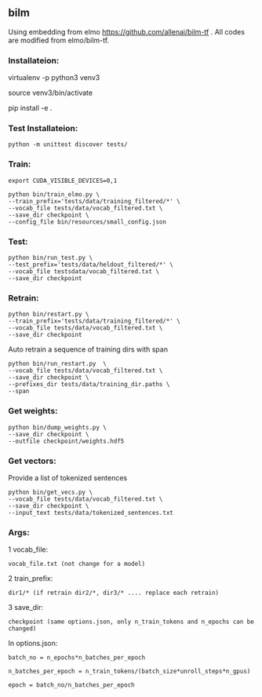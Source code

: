 ## bilm

Using embedding from elmo https://github.com/allenai/bilm-tf . All codes are modified from elmo/bilm-tf.

### Installateion:

virtualenv -p python3 venv3

source venv3/bin/activate

pip install -e .

### Test Installateion:

	python -m unittest discover tests/

### Train:
	export CUDA_VISIBLE_DEVICES=0,1

	python bin/train_elmo.py \
	--train_prefix='tests/data/training_filtered/*' \
	--vocab_file tests/data/vocab_filtered.txt \
	--save_dir checkpoint \
	--config_file bin/resources/small_config.json

### Test:

	python bin/run_test.py \
	--test_prefix='tests/data/heldout_filtered/*' \
	--vocab_file testsdata/vocab_filtered.txt \
	--save_dir checkpoint

### Retrain:

	python bin/restart.py \
	--train_prefix='tests/data/training_filtered/*' \
	--vocab_file tests/data/vocab_filtered.txt \
	--save_dir checkpoint
	
Auto retrain a sequence of training dirs with span

	python bin/run_restart.py  \
	--vocab_file tests/data/vocab_filtered.txt \
	--save_dir checkpoint \
	--prefixes_dir tests/data/training_dir.paths \
	--span
	
### Get weights:

	python bin/dump_weights.py \
	--save_dir checkpoint \
	--outfile checkpoint/weights.hdf5

### Get vectors:
Provide a list of tokenized sentences

	python bin/get_vecs.py \
	--vocab_file tests/data/vocab_filtered.txt \
	--save_dir checkpoint \
	--input_text tests/data/tokenized_sentences.txt		

### Args:

1 vocab_file: 

	vocab_file.txt (not change for a model)

2 train_prefix: 

	dir1/* (if retrain dir2/*, dir3/* .... replace each retrain)

3 save_dir:

	checkpoint (same options.json, only n_train_tokens and n_epochs can be changed)

In options.json:

	batch_no = n_epochs*n_batches_per_epoch 

	n_batches_per_epoch = n_train_tokens/(batch_size*unroll_steps*n_gpus)

	epoch = batch_no/n_batches_per_epoch








